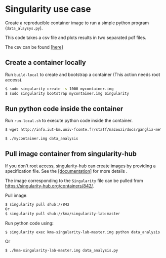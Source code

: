 
# Singularity use case

Create a reproducible container image to run a simple python program (`data_alaysys.py`).

This code takes a csv file and plots results in two separated pdf files.

The csv can be found [[here]](http://info.iut-bm.univ-fcomte.fr/staff/mazouzi/docs/ganglia-metrics.csv)

## Create a container locally
Run `build-local` to create and bootstrap a container (This action needs root access).

```bash
$ sudo singularity create -s 1000 mycontainer.img
$ sudo singularity bootstrap mycontainer.img Singularity
```



## Run python code inside the container

Run `run-local.sh` to execute python code inside the container.

```bash
$ wget http://info.iut-bm.univ-fcomte.fr/staff/mazouzi/docs/ganglia-metrics.csv

$ ./mycontainer.img data_analysis

```

## Pull image container from singularity-hub

If you don't root access, singularity-hub can create images by providing a specification file. See the [[documentation]](https://singularity-hub.org/faq) for more details .

The image corresponding to the `Singularity` file can be pulled from https://singularity-hub.org/containers/842/.

Pull image:
```bash
$ singularity pull shub://842
Or
$ singularity pull shub://kma/singularity-lab:master
```

Run python code using:
```bash
$ singularity exec kma-singularity-lab-master.img python data_analysis.py
```
Or
```bash
$ ./kma-singularity-lab-master.img data_analysis.py
